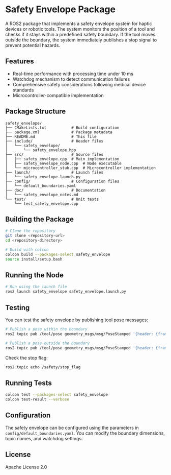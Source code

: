 # Safety Envelope Package

A ROS2 package that implements a safety envelope system for haptic devices or robotic tools. The system monitors the position of a tool and checks if it stays within a predefined safety boundary. If the tool moves outside the boundary, the system immediately publishes a stop signal to prevent potential hazards.

## Features

- Real-time performance with processing time under 10 ms
- Watchdog mechanism to detect communication failures
- Comprehensive safety considerations following medical device standards
- Microcontroller-compatible implementation

## Package Structure

```
safety_envelope/
├── CMakeLists.txt           # Build configuration
├── package.xml              # Package metadata
├── README.md                # This file
├── include/                 # Header files
│   └── safety_envelope/
│       └── safety_envelope.hpp
├── src/                     # Source files
│   ├── safety_envelope.cpp  # Main implementation
│   ├── safety_envelope_node.cpp  # Node executable
│   └── microcontroller_stub.cpp  # Microcontroller implementation
├── launch/                  # Launch files
│   └── safety_envelope.launch.py
├── config/                  # Configuration files
│   └── default_boundaries.yaml
├── doc/                     # Documentation
│   └── safety_envelope_notes.md
└── test/                    # Unit tests
    └── test_safety_envelope.cpp
```

## Building the Package

```bash
# Clone the repository
git clone <repository-url>
cd <repository-directory>

# Build with colcon
colcon build --packages-select safety_envelope
source install/setup.bash
```

## Running the Node

```bash
# Run using the launch file
ros2 launch safety_envelope safety_envelope.launch.py
```

## Testing

You can test the safety envelope by publishing tool pose messages:

```bash
# Publish a pose within the boundary
ros2 topic pub /tool/pose geometry_msgs/msg/PoseStamped '{header: {frame_id: "base_link"}, pose: {position: {x: 0.0, y: 0.0, z: 0.0}}}'

# Publish a pose outside the boundary
ros2 topic pub /tool/pose geometry_msgs/msg/PoseStamped '{header: {frame_id: "base_link"}, pose: {position: {x: 1.0, y: 0.0, z: 0.0}}}'
```

Check the stop flag:

```bash
ros2 topic echo /safety/stop_flag
```

## Running Tests

```bash
colcon test --packages-select safety_envelope
colcon test-result --verbose
```

## Configuration

The safety envelope can be configured using the parameters in `config/default_boundaries.yaml`. You can modify the boundary dimensions, topic names, and watchdog settings.

## License

Apache License 2.0
